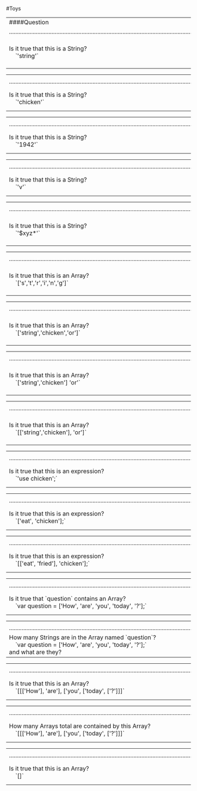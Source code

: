 #Toys

<table> 
<tr><td>
####Question
</td><td>
####Answer
</td></tr><tr><td>
................................................................................................................................................................................................................</td><td>
................................................................................................</tr>
<tr><td>
Is it true that this is a String? <br/>
&nbsp;&nbsp;&nbsp; `'string'`
</td><td>
Yes, <br/>
&nbsp;&nbsp;&nbsp; because `'string'` is a chain of zero or more <br />
&nbsp;&nbsp;&nbsp; characters beginning with the letter s and <br />
&nbsp;&nbsp;&nbsp; surrounded by single quotes.
</td></tr>


<table>
<tr><td></td><td></td></tr><tr><td>
................................................................................................................................................................................................................</td><td>
................................................................................................</tr>
<tr><td>
Is it true that this is a String? <br/>
&nbsp;&nbsp;&nbsp; `'chicken'`
</td><td>
Yes, <br/>
&nbsp;&nbsp;&nbsp; because `'chicken'` is a chain of zero or more <br />
&nbsp;&nbsp;&nbsp; characters beginning with a single letter.
</td></tr>

<table>
<tr><td></td><td></td></tr><tr><td>
................................................................................................................................................................................................................</td><td>
................................................................................................</tr>
<tr><td>
Is it true that this is a String? <br/>
&nbsp;&nbsp;&nbsp; `'1942'`
</td><td>
Yes, <br/>
&nbsp;&nbsp;&nbsp; because `'1942'` is a chain of digits, <br />
&nbsp;&nbsp;&nbsp; surrounded by single quotes.
</td></tr>

<table>
<tr><td></td><td></td></tr><tr><td>
................................................................................................................................................................................................................</td><td>
................................................................................................</tr>
<tr><td>
Is it true that this is a String? <br/>
&nbsp;&nbsp;&nbsp; `'v'`
</td><td>
Yes, <br/>
&nbsp;&nbsp;&nbsp; because `'v'` is a String of one character, <br />
&nbsp;&nbsp;&nbsp; which is a letter.
</td></tr>

<table>
<tr><td></td><td></td></tr><tr><td>
................................................................................................................................................................................................................</td><td>
................................................................................................</tr>
<tr><td>
Is it true that this is a String? <br/>
&nbsp;&nbsp;&nbsp; `'$xyz*'`
</td><td>
Yes, <br/>
&nbsp;&nbsp;&nbsp; because `'$xyz*'` is a String of characters, <br />
&nbsp;&nbsp;&nbsp; beginning and ending with a special character <br />
&nbsp;&nbsp;&nbsp; still in single quotes.
</td></tr>

<table>
<tr><td></td><td></td></tr><tr><td>
................................................................................................................................................................................................................</td><td>
................................................................................................</tr>
<tr><td>
Is it true that this is an Array? <br/>
&nbsp;&nbsp;&nbsp; `['s','t','r','i','n','g']`
</td><td>
Yes, <br/>
&nbsp;&nbsp;&nbsp; because `['s','t','r','i','n','g']` is a list of <br />
&nbsp;&nbsp;&nbsp; single-letter strings each in single quotes, <br />
&nbsp;&nbsp;&nbsp; separated by commas, and enclosed by brackets.
</td></tr>

<table>
<tr><td></td><td></td></tr><tr><td>
................................................................................................................................................................................................................</td><td>
................................................................................................</tr>
<tr><td>
Is it true that this is an Array? <br/>
&nbsp;&nbsp;&nbsp; `['string','chicken','or']`
</td><td>
Yes, <br/>
&nbsp;&nbsp;&nbsp; because it is a collection of strings <br />
&nbsp;&nbsp;&nbsp; in single quotes, separated by commas, <br />
&nbsp;&nbsp;&nbsp; and still enclosed by brackets.
</td></tr>

<table>
<tr><td></td><td></td></tr><tr><td>
................................................................................................................................................................................................................</td><td>
................................................................................................</tr>
<tr><td>
Is it true that this is an Array? <br/>
&nbsp;&nbsp;&nbsp; `['string','chicken'] 'or'`
</td><td>
No, <br/>
&nbsp;&nbsp;&nbsp; because these are actually two <br />
&nbsp;&nbsp;&nbsp; seperate expressions: one an Array, <br />
&nbsp;&nbsp;&nbsp; and the other a String.
</td></tr>

<table>
<tr><td></td><td></td></tr><tr><td>
................................................................................................................................................................................................................</td><td>
................................................................................................</tr>
<tr><td>
Is it true that this is an Array? <br/>
&nbsp;&nbsp;&nbsp; `[['string','chicken'], 'or']`
</td><td>
Yes, <br/>
&nbsp;&nbsp;&nbsp; because the inner Array and String <br />
&nbsp;&nbsp;&nbsp; are now enclosed by outer brackets,<br />
&nbsp;&nbsp;&nbsp; and separated by a comma.
</td></tr>

<table>
<tr><td></td><td></td></tr><tr><td>
................................................................................................................................................................................................................</td><td>
................................................................................................</tr>
<tr><td>
Is it true that this is an expression? <br/>
&nbsp;&nbsp;&nbsp; `'use chicken';`
</td><td>
Yes, <br/>
&nbsp;&nbsp;&nbsp; because all strings are valid expressions <br />
&nbsp;&nbsp;&nbsp; alone and followed by a semicolon.<br />
</td></tr>

<table>
<tr><td></td><td></td></tr><tr><td>
................................................................................................................................................................................................................</td><td>
................................................................................................</tr>
<tr><td>
Is it true that this is an expression? <br/>
&nbsp;&nbsp;&nbsp; `['eat', 'chicken'];`
</td><td>
Yes, <br/>
&nbsp;&nbsp;&nbsp; because it is an Array followed by a<br />
&nbsp;&nbsp;&nbsp; semicolon to mark the end the expression.<br />
</td></tr>

<table>
<tr><td></td><td></td></tr><tr><td>
................................................................................................................................................................................................................</td><td>
................................................................................................</tr>
<tr><td>
Is it true that this is an expression? <br/>
&nbsp;&nbsp;&nbsp; `[['eat', 'fried'], 'chicken'];`
</td><td>
Yes, <br/>
&nbsp;&nbsp;&nbsp; because it is an Array containing an Array<br />
&nbsp;&nbsp;&nbsp; with a semicolon to mark the end the expression.<br />
</td></tr>

<table>
<tr><td></td><td></td></tr><tr><td>
................................................................................................................................................................................................................</td><td>
................................................................................................</tr>
<tr><td>
Is it true that `question` contains an Array? <br/>
&nbsp;&nbsp;&nbsp; `var question = ['How', 'are', 'you', 'today', '?'];`
</td><td>
Yes, <br/>
&nbsp;&nbsp;&nbsp; because `question` is a variable holding<br />
&nbsp;&nbsp;&nbsp; an Array of Strings.<br />
</td></tr>

<table>
<tr><td></td><td></td></tr><tr><td>
................................................................................................................................................................................................................</td><td>
................................................................................................</tr>
<tr><td>
How many Strings are in the Array named `question`? <br/>
&nbsp;&nbsp;&nbsp; `var question = ['How', 'are', 'you', 'today', '?'];` <br />
and what are they?
</td><td>
Five: <br/>
&nbsp;&nbsp;&nbsp; `How`, `are`, `you`, `today`, and `?`.
</td></tr>

<table>
<tr><td></td><td></td></tr><tr><td>
................................................................................................................................................................................................................</td><td>
................................................................................................</tr>
<tr><td>
Is it true that this is an Array? <br/>
&nbsp;&nbsp;&nbsp; `[[['How'], 'are'], ['you', ['today', ['?']]]` <br />
</td><td>
Yes, <br/>
&nbsp;&nbsp;&nbsp; because it is a Array of Arrays containing <br />
&nbsp;&nbsp;&nbsp; Strings enclosed by brackets.<br />
</td></tr>

<table>
<tr><td></td><td></td></tr><tr><td>
................................................................................................................................................................................................................</td><td>
................................................................................................</tr>
<tr><td>
How many Arrays total are contained by this Array? <br/>
&nbsp;&nbsp;&nbsp; `[[['How'], 'are'], ['you', ['today', ['?']]]` <br />
</td><td>
Five, <br/>
&nbsp;&nbsp;&nbsp; `['How']` in `[[['How'], 'are']`, and `['?']`<br />
&nbsp;&nbsp;&nbsp; in `['today', ['?']]` in `['you', ['today', ['?']]]`
</td></tr>

<table>
<tr><td></td><td></td></tr><tr><td>
................................................................................................................................................................................................................</td><td>
................................................................................................</tr>
<tr><td>
Is it true that this is an Array? <br/>
&nbsp;&nbsp;&nbsp; `[]`
</td><td>
Yes,  <br/>
&nbsp;&nbsp;&nbsp; `[]` represents an empty Array. <br />
```javascript
var emptyArray = [];
```
</td></tr>
